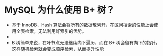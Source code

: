 # MySQL 为什么使用 B+ 树？



* 基于 InnoDB，Hash 算法会将所有的数据散列开，在区间搜索的性能上会使用全表检索，无法利用好索引的优势。
* 
* B 树简单来说，在叶节点无法继续向下遍历，而在 B+ 树会留有向下的指针，这样随机检索就会变成顺序检索，从而提升性能

